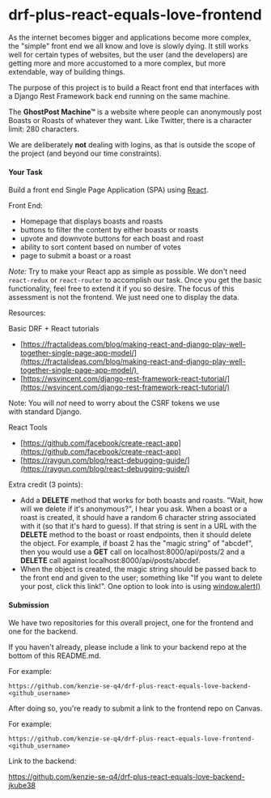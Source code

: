 # drf-plus-react-equals-love-frontend

As the internet becomes bigger and applications become more complex, the "simple" front end we all know and love is slowly dying. It still works well for certain types of websites, but the user (and the developers) are getting more and more accustomed to a more complex, but more extendable, way of building things.

The purpose of this project is to build a React front end that interfaces with a Django Rest Framework back end running on the same machine.

The **GhostPost Machine™** is a website where people can anonymously post Boasts or Roasts of whatever they want. Like Twitter, there is a character limit: 280 characters. 

We are deliberately **not** dealing with logins, as that is outside the scope of the project (and beyond our time constraints).

#### **Your Task**

Build a front end Single Page Application (SPA) using [React](https://reactjs.org/).

Front End:

*   Homepage that displays boasts and roasts
*   buttons to filter the content by either boasts or roasts
*   upvote and downvote buttons for each boast and roast
*   ability to sort content based on number of votes
*   page to submit a boast or a roast

_Note:_ Try to make your React app as simple as possible. We don't need `react-redux` or `react-router` to accomplish our task. Once you get the basic functionality, feel free to extend it if you so desire. The focus of this assessment is not the frontend. We just need one to display the data.

Resources:

Basic DRF + React tutorials

*   [https://fractalideas.com/blog/making-react-and-django-play-well-together-single-page-app-model/](https://fractalideas.com/blog/making-react-and-django-play-well-together-single-page-app-model/) 
*   [https://wsvincent.com/django-rest-framework-react-tutorial/](https://wsvincent.com/django-rest-framework-react-tutorial/)

Note: You will _not_ need to worry about the CSRF tokens we use with standard Django.

React Tools

*   [https://github.com/facebook/create-react-app](https://github.com/facebook/create-react-app)
*   [https://raygun.com/blog/react-debugging-guide/](https://raygun.com/blog/react-debugging-guide/)

Extra credit (3 points):

*   Add a **DELETE** method that works for both boasts and roasts. "Wait, how will we delete if it's anonymous?", I hear you ask. When a boast or a roast is created, it should have a random 6 character string associated with it (so that it's hard to guess). If that string is sent in a URL with the **DELETE** method to the boast or roast endpoints, then it should delete the object. For example, if boast 2 has the "magic string" of "abcdef", then you would use a **GET** call on localhost:8000/api/posts/2 and a **DELETE** call against localhost:8000/api/posts/abcdef.
*   When the object is created, the magic string should be passed back to the front end and given to the user; something like "If you want to delete your post, click this link!". One option to look into is using [window.alert()](https://developer.mozilla.org/en-US/docs/Web/API/Window/alert)

#### **Submission**

We have two repositories for this overall project, one for the frontend and one for the backend.

If you haven't already, please include a link to your backend repo at the bottom of this README.md.

For example:
```
https://github.com/kenzie-se-q4/drf-plus-react-equals-love-backend-<github_username>
```

After doing so, you're ready to submit a link to the frontend repo on Canvas.

For example:
```
https://github.com/kenzie-se-q4/drf-plus-react-equals-love-frontend-<github_username>
```

Link to the backend:

https://github.com/kenzie-se-q4/drf-plus-react-equals-love-backend-jkube38

